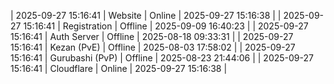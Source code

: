 | 2025-09-27 15:16:41 | Website | Online | 2025-09-27 15:16:38 |
| 2025-09-27 15:16:41 | Registration | Offline | 2025-09-09 16:40:23 |
| 2025-09-27 15:16:41 | Auth Server | Offline | 2025-08-18 09:33:31 |
| 2025-09-27 15:16:41 | Kezan (PvE) | Offline | 2025-08-03 17:58:02 |
| 2025-09-27 15:16:41 | Gurubashi (PvP) | Offline | 2025-08-23 21:44:06 |
| 2025-09-27 15:16:41 | Cloudflare | Online | 2025-09-27 15:16:38 |
